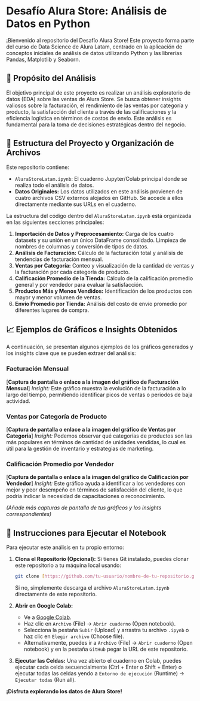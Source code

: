 # Desafío Alura Store: Análisis de Datos en Python

¡Bienvenido al repositorio del Desafío Alura Store! Este proyecto forma parte del curso de Data Science de Alura Latam, centrado en la aplicación de conceptos iniciales de análisis de datos utilizando Python y las librerías Pandas, Matplotlib y Seaborn.

## 🎯 Propósito del Análisis

El objetivo principal de este proyecto es realizar un análisis exploratorio de datos (EDA) sobre las ventas de Alura Store. Se busca obtener insights valiosos sobre la facturación, el rendimiento de las ventas por categoría y producto, la satisfacción del cliente a través de las calificaciones y la eficiencia logística en términos de costos de envío. Este análisis es fundamental para la toma de decisiones estratégicas dentro del negocio.

## 📁 Estructura del Proyecto y Organización de Archivos

Este repositorio contiene:

* `AluraStoreLatam.ipynb`: El cuaderno Jupyter/Colab principal donde se realiza todo el análisis de datos.
* **Datos Originales:** Los datos utilizados en este análisis provienen de cuatro archivos CSV externos alojados en GitHub. Se accede a ellos directamente mediante sus URLs en el cuaderno.

La estructura del código dentro del `AluraStoreLatam.ipynb` está organizada en las siguientes secciones principales:

1.  **Importación de Datos y Preprocesamiento:** Carga de los cuatro datasets y su unión en un único DataFrame consolidado. Limpieza de nombres de columnas y conversión de tipos de datos.
2.  **Análisis de Facturación:** Cálculo de la facturación total y análisis de tendencias de facturación mensual.
3.  **Ventas por Categoría:** Conteo y visualización de la cantidad de ventas y la facturación por cada categoría de producto.
4.  **Calificación Promedio de la Tienda:** Cálculo de la calificación promedio general y por vendedor para evaluar la satisfacción.
5.  **Productos Más y Menos Vendidos:** Identificación de los productos con mayor y menor volumen de ventas.
6.  **Envío Promedio por Tienda:** Análisis del costo de envío promedio por diferentes lugares de compra.

## 📈 Ejemplos de Gráficos e Insights Obtenidos

A continuación, se presentan algunos ejemplos de los gráficos generados y los insights clave que se pueden extraer del análisis:

### Facturación Mensual
[**Captura de pantalla o enlace a la imagen del gráfico de Facturación Mensual**]
*Insight:* Este gráfico muestra la evolución de la facturación a lo largo del tiempo, permitiendo identificar picos de ventas o periodos de baja actividad.

### Ventas por Categoría de Producto
[**Captura de pantalla o enlace a la imagen del gráfico de Ventas por Categoría**]
*Insight:* Podemos observar qué categorías de productos son las más populares en términos de cantidad de unidades vendidas, lo cual es útil para la gestión de inventario y estrategias de marketing.

### Calificación Promedio por Vendedor
[**Captura de pantalla o enlace a la imagen del gráfico de Calificación por Vendedor**]
*Insight:* Este gráfico ayuda a identificar a los vendedores con mejor y peor desempeño en términos de satisfacción del cliente, lo que podría indicar la necesidad de capacitaciones o reconocimiento.

*(Añade más capturas de pantalla de tus gráficos y los insights correspondientes)*

## 🚀 Instrucciones para Ejecutar el Notebook

Para ejecutar este análisis en tu propio entorno:

1.  **Clona el Repositorio (Opcional):**
    Si tienes Git instalado, puedes clonar este repositorio a tu máquina local usando:
    ```bash
    git clone [https://github.com/tu-usuario/nombre-de-tu-repositorio.git](https://github.com/tu-usuario/nombre-de-tu-repositorio.git)
    ```
    Si no, simplemente descarga el archivo `AluraStoreLatam.ipynb` directamente de este repositorio.

2.  **Abrir en Google Colab:**
    * Ve a [Google Colab](https://colab.research.google.com/).
    * Haz clic en `Archivo` (File) -> `Abrir cuaderno` (Open notebook).
    * Selecciona la pestaña `Subir` (Upload) y arrastra tu archivo `.ipynb` o haz clic en `Elegir archivo` (Choose file).
    * Alternativamente, puedes ir a `Archivo` (File) -> `Abrir cuaderno` (Open notebook) y en la pestaña `GitHub` pegar la URL de este repositorio.

3.  **Ejecutar las Celdas:**
    Una vez abierto el cuaderno en Colab, puedes ejecutar cada celda secuencialmente (Ctrl + Enter o Shift + Enter) o ejecutar todas las celdas yendo a `Entorno de ejecución` (Runtime) -> `Ejecutar todas` (Run all).

**¡Disfruta explorando los datos de Alura Store!**
